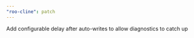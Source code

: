 ```yaml
---
"roo-cline": patch
---
```


Add configurable delay after auto-writes to allow diagnostics to catch up

